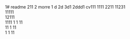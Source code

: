 1# readme 211
2 morre
1 d
2d
3d1 
2ddd1
cv111 
1111 
2211 
11231  
11111  
12111     
1111 
1  1
11  
11
1
11   
1
1
11
 
